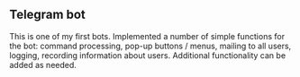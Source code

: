 ## Telegram bot

This is one of my first bots.
Implemented a number of simple functions for the bot:
command processing, pop-up buttons / menus, mailing to all users, logging, recording information about users.
Additional functionality can be added as needed.